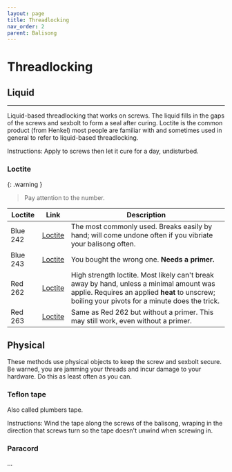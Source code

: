 ```yaml
---
layout: page
title: Threadlocking
nav_order: 2
parent: Balisong
---
```


# Threadlocking
## Liquid
---

Liquid-based threadlocking that works on screws. The liquid fills in the gaps of the screws and sexbolt to form a seal after curing. Loctite is the common product (from Henkel) most people are familiar with and sometimes used in general to refer to liquid-based threadlocking.

Instructions: Apply to screws then let it cure for a day, undisturbed.

### Loctite

{: .warning }
> Pay attention to the number.

| Loctite | Link | Description |
| - | - | - |
| Blue 242 | [Loctite](https://next.henkel-adhesives.com/us/en/products/industrial-adhesives/central-pdp.html/loctite-243/BP000000316211.html) | The most commonly used. Breaks easily by hand; will come undone often if you vibriate your balisong often. |
|Blue 243 | [Loctite](https://www.loctiteproducts.com/products/central-pdp.html/loctite-threadlocker-blue/SAP_0201OHL029W4.html) | You bought the wrong one. **Needs a primer.** |
| Red 262 | [Loctite](https://next.henkel-adhesives.com/us/en/products/industrial-adhesives/central-pdp.html/loctite-263/BP000000347828.html) | High strength loctite. Most likely can't break away by hand, unless a minimal amount was applie. Requires an applied **heat** to unscrew; boiling your pivots for a minute does the trick. |
| Red 263 | [Loctite](https://next.henkel-adhesives.com/us/en/products/industrial-adhesives/central-pdp.html/loctite-262/BP000000153483.html) | Same as Red 262 but without a primer. This may still work, even without a primer. |

## Physical
These methods use physical objects to keep the screw and sexbolt secure. Be warned, you are jamming your threads and incur damage to your hardware. Do this as least often as you can.

### Teflon tape
Also called plumbers tape. 

Instructions: Wind the tape along the screws of the balisong, wraping in the direction that screws turn so the tape doesn't unwind when screwing in.

### Paracord
...